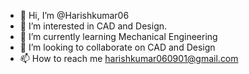 - 👋 Hi, I’m @Harishkumar06
- 👀 I’m interested in CAD and Design.
- 🌱 I’m currently learning Mechanical Engineering
- 💞️ I’m looking to collaborate on CAD and Design
- 📫 How to reach me harishkumar060901@gmail.com

<!---
Harishkumar06/Harishkumar06 is a ✨ special ✨ repository because its `README.md` (this file) appears on your GitHub profile.
You can click the Preview link to take a look at your changes.
--->
